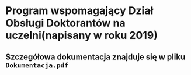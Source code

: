 # Program wspomagający Dział Obsługi Doktorantów na uczelni(napisany w roku 2019)
## Szczegółowa dokumentacja znajduje się w pliku `Dokumentacja.pdf`
